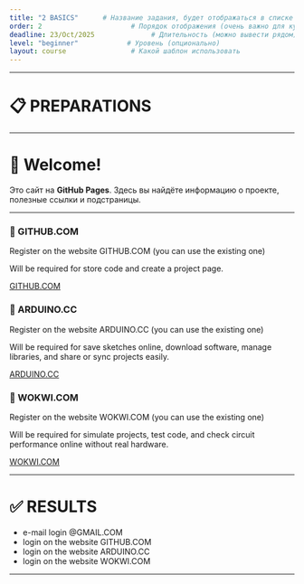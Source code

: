 ```yaml
---
title: "2 BASICS"      # Название задания, будет отображаться в списке
order: 2                      # Порядок отображения (очень важно для курса)
deadline: 23/Oct/2025              # Длительность (можно вывести рядом)
level: "beginner"            # Уровень (опционально)
layout: course                # Какой шаблон использовать
---
```



---

# 📋 PREPARATIONS

---

# 👋 Welcome!

Это сайт на **GitHub Pages**. Здесь вы найдёте информацию о проекте, полезные ссылки и подстраницы.

---

<div class="card">
  <h3>🔑 GITHUB.COM</h3>
  <p>Register on the website GITHUB.COM (you can use the existing one)</p>
  <p>Will be required for store code and create a project page.</p>
  <a href="https://github.com/" class="button" target="_blank" rel="noopener noreferrer">GITHUB.COM</a>
</div>

<div class="card">
  <h3>🔑 ARDUINO.CC</h3>
  <p>Register on the website ARDUINO.CC (you can use the existing one)</p>
  <p>Will be required for save sketches online, download software, manage libraries, and share or sync projects easily.</p>
  <a href="https://login.arduino.cc/login?" class="button" target="_blank" rel="noopener noreferrer">ARDUINO.CC</a>
</div>

<div class="card">
  <h3>🔑 WOKWI.COM</h3>
  <p>Register on the website WOKWI.COM (you can use the existing one)</p>
  <p>Will be required for simulate projects, test code, and check circuit performance online without real hardware.</p>
  <a href="https://wokwi.com/" class="button" target="_blank" rel="noopener noreferrer">WOKWI.COM</a>
</div>

---

# ✅ RESULTS
- e-mail login @GMAIL.COM  
- login on the website GITHUB.COM
- login on the website ARDUINO.CC
- login on the website WOKWI.COM
  
---

